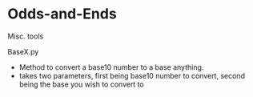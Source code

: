 Odds-and-Ends
=============

Misc. tools

BaseX.py
- Method to convert a base10 number to a base anything.
- takes two parameters, first being base10  number to convert, second being the base you wish to convert to
